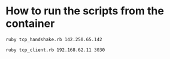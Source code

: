 
# How to run the scripts from the container

```
ruby tcp_handshake.rb 142.250.65.142
```

```
ruby tcp_client.rb 192.168.62.11 3030

```
